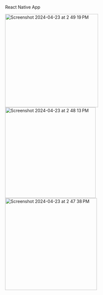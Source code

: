 React Native App

<img width="303" alt="Screenshot 2024-04-23 at 2 49 19 PM" src="https://github.com/msimio/INFO670/assets/137801161/fa68ddfc-0083-428e-a38b-f01849ead8c1">
<img width="295" alt="Screenshot 2024-04-23 at 2 48 13 PM" src="https://github.com/msimio/INFO670/assets/137801161/325bcb08-e43c-489b-b093-bb07224d2870">

<img width="299" alt="Screenshot 2024-04-23 at 2 47 38 PM" src="https://github.com/msimio/INFO670/assets/137801161/bd48c6be-d6ee-415f-855a-d0c61d53d99e">
